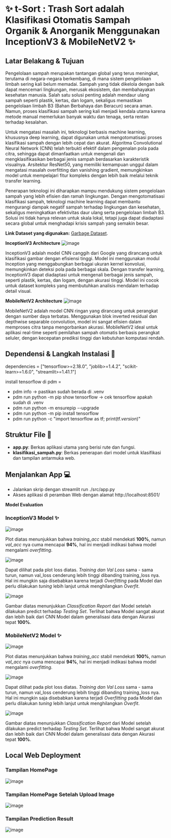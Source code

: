 # ✨ t-Sort : Trash Sort adalah Klasifikasi Otomatis Sampah Organik & Anorganik Menggunakan InceptionV3 & MobileNetV2 ✨

## Latar Belakang & Tujuan
Pengelolaan sampah merupakan tantangan global yang terus meningkat, terutama di negara-negara berkembang, di mana sistem pengelolaan limbah sering kali belum memadai. Sampah yang tidak dikelola dengan baik dapat mencemari lingkungan, merusak ekosistem, dan membahayakan kesehatan manusia. Salah satu solusi penting adalah mendaur ulang sampah seperti plastik, kertas, dan logam, sekaligus memastikan pengelolaan limbah B3 (Bahan Berbahaya dan Beracun) secara aman. Namun, proses klasifikasi sampah sering kali menjadi kendala utama karena metode manual memerlukan banyak waktu dan tenaga, serta rentan terhadap kesalahan.

Untuk mengatasi masalah ini, teknologi berbasis machine learning, khususnya deep learning, dapat digunakan untuk mengotomatisasi proses klasifikasi sampah dengan lebih cepat dan akurat. Algoritma Convolutional Neural Network (CNN) telah terbukti efektif dalam pengenalan pola pada citra, sehingga dapat dimanfaatkan untuk mengenali dan mengklasifikasikan berbagai jenis sampah berdasarkan karakteristik visualnya. Arsitektur ResNet50, yang memiliki kemampuan unggul dalam mengatasi masalah overfitting dan vanishing gradient, memungkinkan model untuk mempelajari fitur kompleks dengan lebih baik melalui teknik transfer learning.

Penerapan teknologi ini diharapkan mampu mendukung sistem pengelolaan sampah yang lebih efisien dan ramah lingkungan. Dengan mengotomatisasi klasifikasi sampah, teknologi machine learning dapat membantu mengurangi dampak negatif sampah terhadap lingkungan dan kesehatan, sekaligus meningkatkan efektivitas daur ulang serta pengelolaan limbah B3. Solusi ini tidak hanya relevan untuk skala lokal, tetapi juga dapat diadaptasi secara global untuk menghadapi krisis sampah yang semakin besar.

**Link Dataset yang digunakan:** [Garbage Dataset](https://www.kaggle.com/datasets/sumn2u/garbage-classification-v2).

**InceptionV3 Architecture**
![image]()

InceptionV3 adalah model CNN canggih dari Google yang dirancang untuk klasifikasi gambar dengan efisiensi tinggi. Model ini menggunakan modul Inception yang menggabungkan berbagai ukuran kernel konvolusi, memungkinkan deteksi pola pada berbagai skala. Dengan transfer learning, InceptionV3 dapat diadaptasi untuk mengenali berbagai jenis sampah, seperti plastik, kertas, dan logam, dengan akurasi tinggi. Model ini cocok untuk dataset kompleks yang membutuhkan analisis mendalam terhadap detail visual.

**MobileNetV2 Architecture**
![image]()

MobileNetV2 adalah model CNN ringan yang dirancang untuk perangkat dengan sumber daya terbatas. Menggunakan blok inverted residual dan depthwise separable convolution, model ini sangat efisien dalam memproses citra tanpa mengorbankan akurasi. MobileNetV2 ideal untuk aplikasi real-time seperti pemilahan sampah otomatis berbasis perangkat seluler, dengan kecepatan prediksi tinggi dan kebutuhan komputasi rendah.

## Dependensi & Langkah Instalasi 📃
dependencies = ["tensorflow>=2.18.0", "joblib>=1.4.2", "scikit-learn>=1.6.0", "streamlit>=1.41.1"]

install tensorflow di pdm =
- pdm info -> pastikan sudah berada di .venv
- pdm run python -m pip show tensorflow -> cek tensorflow apakah sudah di .venv
- pdm run python -m ensurepip --upgrade
- pdm run python -m pip install tensorflow
- pdm run python -c "import tensorflow as tf; print(tf._version_)"

## Struktur File 📄
- **app.py**: Berkas aplikasi utama yang berisi rute dan fungsi.
- **klasifikasi_sampah.py**: Berkas penerapan dari model untuk klasifikasi dan tampilan antarmuka web.

## Menjalankan App 💻
- Jalankan skrip dengan streamlit run ./src/app.py
- Akses aplikasi di peramban Web dengan alamat http://localhost:8501/

**Model Evaluation**

### InceptionV3 Model ✨

![image]()

Plot diatas menunjukkan bahwa *training_acc* stabil mendekati **100%**, namun *val_acc* nya cuma mencapai **94%**, hal ini menjadi indikasi bahwa model mengalami *overfitting*.

![image]()

Dapat dilihat pada plot loss diatas. *Training dan Val Loss* sama - sama turun, namun val_loss cenderung lebih tinggi dibanding training_loss nya. Hal ini mungkin saja disebabkan karena terjadi *Overfitting* pada Model dan perlu dilakukan *tuning* lebih lanjut untuk menghilangkan *Overfit*.

![image]()

Gambar diatas menunjukkan *Classification Report* dari Model setelah dilakukan predict terhadap *Testing Set*. Terlihat bahwa Model sangat akurat dan lebih baik dari CNN Model dalam generalisasi data dengan Akurasi tepat **100%**.

### MobileNetV2 Model ✨

![image]()

Plot diatas menunjukkan bahwa *training_acc* stabil mendekati **100%**, namun *val_acc* nya cuma mencapai **94%**, hal ini menjadi indikasi bahwa model mengalami *overfitting*.

![image]()

Dapat dilihat pada plot loss diatas. *Training dan Val Loss* sama - sama turun, namun val_loss cenderung lebih tinggi dibanding training_loss nya. Hal ini mungkin saja disebabkan karena terjadi *Overfitting* pada Model dan perlu dilakukan *tuning* lebih lanjut untuk menghilangkan *Overfit*.

![image]()

Gambar diatas menunjukkan *Classification Report* dari Model setelah dilakukan predict terhadap *Testing Set*. Terlihat bahwa Model sangat akurat dan lebih baik dari CNN Model dalam generalisasi data dengan Akurasi tepat **100%**.

## Local Web Deployment

### Tampilan HomePage

![image]()

### Tampilan HomePage Setelah Upload Image

![image]()

### Tampilan Prediction Result

![image]()
